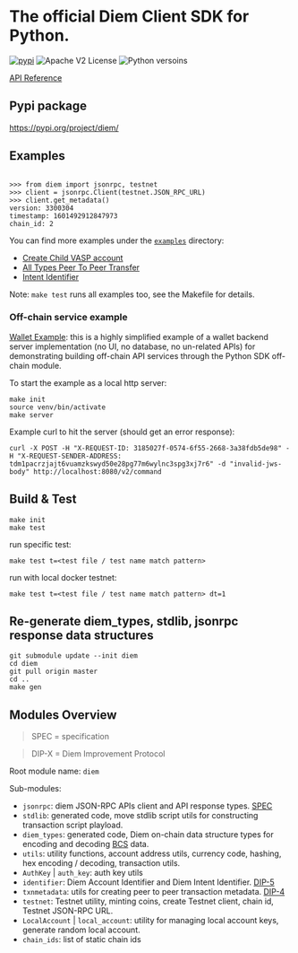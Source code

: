 # The official Diem Client SDK for Python.

[![pypi](https://img.shields.io/pypi/v/diem)](https://pypi.org/project/diem/)
![Apache V2 License](https://img.shields.io/pypi/l/diem)
![Python versoins](https://img.shields.io/pypi/pyversions/diem)

[API Reference](https://diem.github.io/client-sdk-python/diem)

## Pypi package

https://pypi.org/project/diem/

## Examples

```python3

>>> from diem import jsonrpc, testnet
>>> client = jsonrpc.Client(testnet.JSON_RPC_URL)
>>> client.get_metadata()
version: 3300304
timestamp: 1601492912847973
chain_id: 2

```

You can find more examples under the [`examples`](./examples/) directory:

* [Create Child VASP account](./examples/create_child_vasp.py)
* [All Types Peer To Peer Transfer](./examples/p2p_transfer.py)
* [Intent Identifier](./examples/intent_identifier.py)

Note: `make test` runs all examples too, see the Makefile for details.

### Off-chain service example

[Wallet Example](examples/vasp/wallet.py): this is a highly simplified example of a wallet backend server implementation (no UI, no database, no un-related APIs) for demonstrating building off-chain API services through the Python SDK off-chain module.

To start the example as a local http server:

```
make init
source venv/bin/activate
make server
```

Example curl to hit the server (should get an error response):
```
curl -X POST -H "X-REQUEST-ID: 3185027f-0574-6f55-2668-3a38fdb5de98" -H "X-REQUEST-SENDER-ADDRESS: tdm1pacrzjajt6vuamzkswyd50e28pg77m6wylnc3spg3xj7r6" -d "invalid-jws-body" http://localhost:8080/v2/command
```

## Build & Test

```
make init
make test
```

run specific test:

```
make test t=<test file / test name match pattern>
```

run with local docker testnet:

```
make test t=<test file / test name match pattern> dt=1
```

## Re-generate diem_types, stdlib, jsonrpc response data structures

```
git submodule update --init diem
cd diem
git pull origin master
cd ..
make gen
```

## Modules Overview

> SPEC = specification

> DIP-X = Diem Improvement Protocol

Root module name: `diem`

Sub-modules:

- `jsonrpc`: diem JSON-RPC APIs client and API response types. [SPEC](https://github.com/diem/diem/blob/master/json-rpc/json-rpc-spec.md)
- `stdlib`: generated code, move stdlib script utils for constructing transaction script playload.
- `diem_types`: generated code, Diem on-chain data structure types for encoding and decoding [BCS](https://crates.io/crates/bcs) data.
- `utils`: utility functions, account address utils, currency code, hashing, hex encoding / decoding, transaction utils.
- `AuthKey` | `auth_key`: auth key utils
- `identifier`: Diem Account Identifier and Diem Intent Identifier. [DIP-5](https://dip.diem.com/dip-5/)
- `txnmetadata`: utils for creating peer to peer transaction metadata. [DIP-4](https://dip.diem.com/dip-4/)
- `testnet`: Testnet utility, minting coins, create Testnet client, chain id, Testnet JSON-RPC URL.
- `LocalAccount` | `local_account`: utility for managing local account keys, generate random local account.
- `chain_ids`: list of static chain ids
